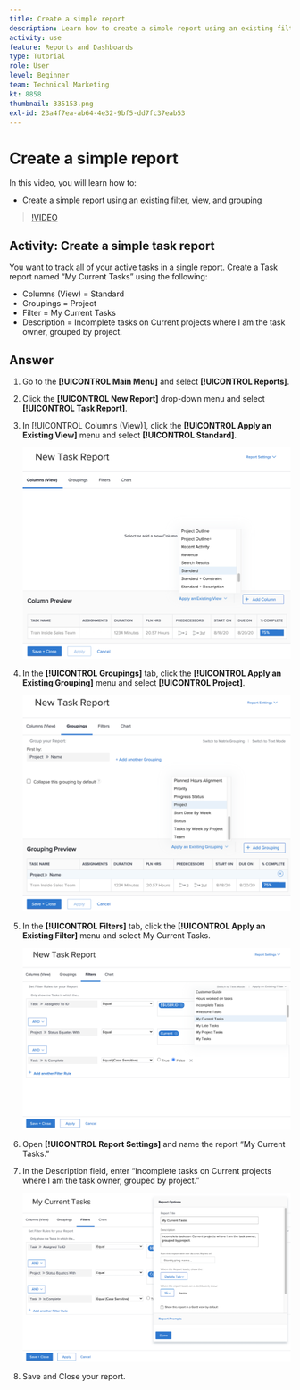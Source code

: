 ```yaml
---
title: Create a simple report
description: Learn how to create a simple report using an existing filter, view, and grouping in Workfront.
activity: use
feature: Reports and Dashboards
type: Tutorial
role: User
level: Beginner
team: Technical Marketing
kt: 8858
thumbnail: 335153.png
exl-id: 23a4f7ea-ab64-4e32-9bf5-dd7fc37eab53
---
```

# Create a simple report

In this video, you will learn how to:

* Create a simple report using an existing filter, view, and grouping

>[!VIDEO](https://video.tv.adobe.com/v/335153/?quality=12)

## Activity: Create a simple task report

You want to track all of your active tasks in a single report. Create a Task report named “My Current Tasks” using the following:

* Columns (View) = Standard
* Groupings = Project
* Filter = My Current Tasks
* Description = Incomplete tasks on Current projects where I am the task owner, grouped by project.

## Answer

1. Go to the **[!UICONTROL Main Menu]** and select **[!UICONTROL Reports]**.
1. Click the **[!UICONTROL New Report]** drop-down menu and select **[!UICONTROL Task Report]**.
1. In [!UICONTROL Columns (View)], click the **[!UICONTROL Apply an Existing View]** menu and select **[!UICONTROL Standard]**.

   ![An image of the screen to create columns in a task report](assets/simple-task-report-columns.png)

1. In the **[!UICONTROL Groupings]** tab, click the **[!UICONTROL Apply an Existing Grouping]** menu and select **[!UICONTROL Project]**.

   ![An image of the screen to create groupings in a task report](assets/simple-task-report-groupings.png)

1. In the **[!UICONTROL Filters]** tab, click the **[!UICONTROL Apply an Existing Filter]** menu and select My Current Tasks.

   ![An image of the screen to create filters in a task report](assets/simple-task-report-filters.png)

1. Open **[!UICONTROL Report Settings]** and name the report “My Current Tasks.”
1. In the Description field, enter “Incomplete
tasks on Current projects where I am the task
owner, grouped by project.”

   ![An image of the report settings screen in a task report](assets/simple-task-report-report-settings.png)

1. Save and Close your report.
